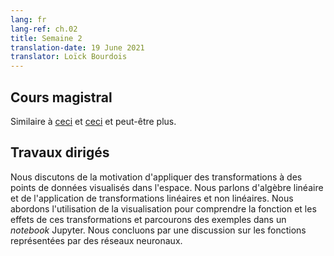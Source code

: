 ```yaml
---
lang: fr
lang-ref: ch.02
title: Semaine 2
translation-date: 19 June 2021
translator: Loïck Bourdois
---
```


<!--
## Lecture

Similar to [this](https://atcold.github.io/NYU-DLSP20/en/week11/11-1/), [this](https://atcold.github.io/NYU-DLSP20/en/week11/11-2/), and possibly more.
-->

## Cours magistral
Similaire à [ceci](https://atcold.github.io/NYU-DLSP20/fr/week11/11-1/) et [ceci](https://atcold.github.io/NYU-DLSP20/fr/week11/11-2/) et peut-être plus.


<!--
## Practicum

We discuss the motivation for applying transformations to data points visualized in space. We talk about Linear Algebra and the application of linear and non-linear transformations. We discuss the use of visualization to understand the function and effects of these transformations. We walk through examples in a Jupyter Notebook and conclude with a discussion of functions represented by neural networks.
-->

## Travaux dirigés
Nous discutons de la motivation d'appliquer des transformations à des points de données visualisés dans l'espace. Nous parlons d'algèbre linéaire et de l'application de transformations linéaires et non linéaires. Nous abordons l'utilisation de la visualisation pour comprendre la fonction et les effets de ces transformations et parcourons des exemples dans un *notebook* Jupyter. Nous concluons par une discussion sur les fonctions représentées par des réseaux neuronaux.
